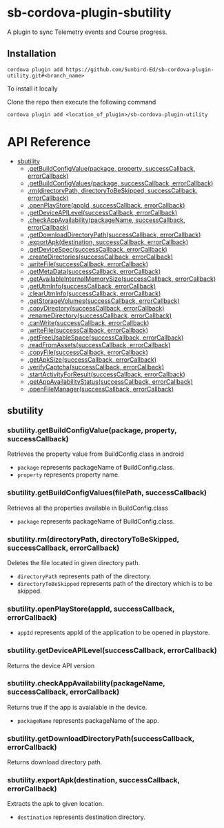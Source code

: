 # sb-cordova-plugin-sbutility
A plugin to sync Telemetry events and Course progress.

## Installation

    cordova plugin add https://github.com/Sunbird-Ed/sb-cordova-plugin-utility.git#<branch_name>

To install it locally 

Clone the repo then execute the following command
    
    cordova plugin add <location_of_plugin>/sb-cordova-plugin-utility

# API Reference


* [sbutility](#module_sbutility)
    * [.getBuildConfigValue(package, property, successCallback, errorCallback)](#module_sbutility.getBuildConfigValue)
    * [.getBuildConfigValues(package, successCallback, errorCallback)](#module_sbutility.getBuildConfigValues)
    * [.rm(directoryPath, directoryToBeSkipped, successCallback, errorCallback)](#module_sbutility.rm)
    * [.openPlayStore(appId, successCallback, errorCallback)](#module_sbutility.openPlayStore)
    * [.getDeviceAPILevel(successCallback, errorCallback)](#module_sbutility.getDeviceAPILevel)
    * [.checkAppAvailability(packageName, successCallback, errorCallback)](#module_sbutility.checkAppAvailability)
    * [.getDownloadDirectoryPath(successCallback, errorCallback)](#module_sbutility.getDownloadDirectoryPath)
    * [.exportApk(destination, successCallback, errorCallback)](#module_sbutility.exportApk)
    * [.getDeviceSpec(successCallback, errorCallback)](#module_sbutility.getDeviceSpec)
    * [.createDirectories(successCallback, errorCallback)](#module_sbutility.createDirectories)
    * [.writeFile(successCallback, errorCallback)](#module_sbutility.writeFile)
    * [.getMetaData(successCallback, errorCallback)](#module_sbutility.getMetaData)
     * [.getAvailableInternalMemorySize(successCallback, errorCallback)](#module_sbutility.getAvailableInternalMemorySize)
    * [.getUtmInfo(successCallback, errorCallback)](#module_sbutility.getUtmInfo)
    * [.clearUtmInfo(successCallback, errorCallback)](#module_sbutility.clearUtmInfo)
    * [.getStorageVolumes(successCallback, errorCallback)](#module_sbutility.getStorageVolumes)
    * [.copyDirectory(successCallback, errorCallback)](#module_sbutility.copyDirectory)
    * [.renameDirectory(successCallback, errorCallback)](#module_sbutility.renameDirectory)
    * [.canWrite(successCallback, errorCallback)](#module_sbutility.canWrite)
    * [.writeFile(successCallback, errorCallback)](#module_sbutility.writeFile)
    * [.getFreeUsableSpace(successCallback, errorCallback)](#module_sbutility.getFreeUsableSpace)
    * [.readFromAssets(successCallback, errorCallback)](#module_sbutility.readFromAssets)
    * [.copyFile(successCallback, errorCallback)](#module_sbutility.copyFile)
    * [.getApkSize(successCallback, errorCallback)](#module_sbutility.getApkSize)
    * [.verifyCaptcha(successCallback, errorCallback)](#module_sbutility.verifyCaptcha)
     * [.startActivityForResult(successCallback, errorCallback)](#module_sbsync.startActivityForResult)
    * [.getAppAvailabilityStatus(successCallback, errorCallback)](#module_sbutility.getAppAvailabilityStatus)
    * [.openFileManager(successCallback, errorCallback)](#module_sbutility.openFileManager)


## sbutility
### sbutility.getBuildConfigValue(package, property,  successCallback)

Retrieves the property value from BuildConfig.class in android

- `package` represents packageName of BuildConfig.class.
- `property` represents property name.

### sbutility.getBuildConfigValues(filePath, successCallback)
Retrieves all the properties available in BuildConfig.class

- `package` represents packageName of BuildConfig.class.

### sbutility.rm(directoryPath, directoryToBeSkipped, successCallback, errorCallback)
Deletes the file located in given directory path.

- `directoryPath` represents path of the directory.
- `directoryToBeSkipped` represents path of the directory which is to be skipped.

### sbutility.openPlayStore(appId, successCallback, errorCallback)

- `appId` represents  appId of the application to be opened in playstore.

### sbutility.getDeviceAPILevel(successCallback, errorCallback)
Returns the device API version


### sbutility.checkAppAvailability(packageName, successCallback, errorCallback)
Returns true if the app is avaialable in the device.

- `packageName` represents packageName of the  app.

### sbutility.getDownloadDirectoryPath(successCallback, errorCallback)
Returns download directory path.


### sbutility.exportApk(destination, successCallback, errorCallback)
Extracts the apk to given location.

- `destination` represents destination directory.


